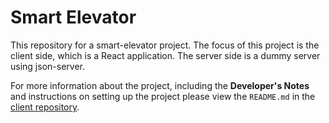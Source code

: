 # Smart Elevator

This repository for a smart-elevator project.
The focus of this project is the client side, which is a React application. The server side is a dummy server using json-server.

For more information about the project, including the **Developer's Notes** and instructions on setting up the project please view the `README.md` in the [client repository](./client/README.md).
